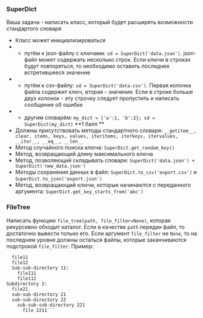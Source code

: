 ### SuperDict

Ваша задача - написать класс, который будет расширять возможности стандартого словаря

- Класс может инициализироваться
- - путём к json-файлу с ключами: `sd = SuperDict('data.json')`. json-файл может содержать несколько строк. Если ключи в строках будут повторяться, то необходимо оставить последнее встретившееся значение 
- - путём к csv-файлу: `sd = SuperDict('data.csv')`. Первая колонка файла содержит ключ, вторая - значения. Если в строке больше двух колонок - эту строчку следует пропустить и написать сообщение об ошибке  
- - другим словарём: `my_dict = {'a':1, 'b':2}; sd = SuperDict(my_dict)` **1 балл **
- Должны присутствовать методы стандартного словаря: `__getitem__, clear, items, keys, values, iteritems, iterkeys, itervalues, __iter__, __eq__, __len__`
- Метод случайного поиска ключа: `SuperDict.get_random_key()`
- Метод, возвращающий длину максимального ключа
- Метод, позволяющий складывать словари: `SuperDict('data.json') + SuperDict('new_data.json')`
- Методы сохранения данных в файл: `SuperDict.to_csv('export.csv')` и `SuperDict.to_json('export.json')`
- Метод, возвращающий ключи, которые начинаются с переданного аргумента: `SuperDict.get_key_starts_from('abc')`

### FileTree

Написать функцию `file_tree(path, file_filter=None)`, которая рекурсивно обходит каталог. Если в качестве `path` передан файл, то достаточно вывести только его. Если аргумент `file_filter` не `None`, то на последнем уровне должны остаться файлы, которые заканчиваются подстрокой `file_filter`. Пример:

```Subdirectory 1:
  file11
  file12
  Sub-sub-directory 11:
    file111
    file112
Subdirectory 2:
  file21
  sub-sub-directory 21
  sub-sub-directory 22
    sub-sub-sub-directory 221
      file 2211```
